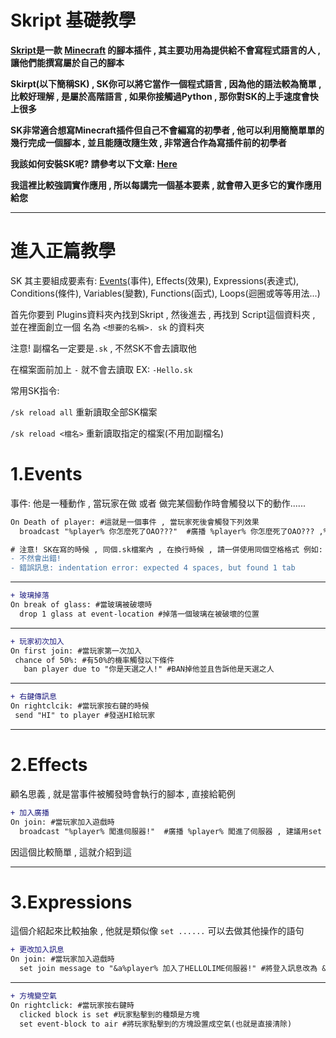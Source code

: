 # Skript 基礎教學


****<a class="link-gray" href="https://github.com/SkriptLang/Skript/releases">Skript</a>是一款 <a class="link-gray" href="https://www.minecraft.net/zh-hant/">Minecraft</a> 的腳本插件 , 其主要功用為提供給不會寫程式語言的人 , 讓他們能撰寫屬於自己的腳本****

****Skirpt(以下簡稱SK) , SK你可以將它當作一個程式語言 , 因為他的語法較為簡單 , 比較好理解 , 是屬於高階語言 , 如果你接觸過Python , 那你對SK的上手速度會快上很多****

****SK非常適合想寫Minecraft插件但自己不會編寫的初學者 , 他可以利用簡簡單單的幾行完成一個腳本 , 並且能隨改隨生效 , 非常適合作為寫插件前的初學者****

****我該如何安裝SK呢? 請參考以下文章: <a class="link-gray" href="https://forum.gamer.com.tw/C.php?bsn=18673&snA=123879">Here</a>****

****我這裡比較強調實作應用 , 所以每講完一個基本要素 , 就會帶入更多它的實作應用給您****

****
# 進入正篇教學

SK 其主要組成要素有: <a class="link-gray" href="https://github.com/HelloZhangf/Skript/blob/master/README.md#1events">Events</a>(事件), Effects(效果), Expressions(表達式), Conditions(條件), Variables(變數), Functions(函式), Loops(迴圈或等等用法...)

首先你要到 Plugins資料夾內找到Skript , 然後進去 , 再找到 Script這個資料夾 , 並在裡面創立一個 名為 ```<想要的名稱>. sk``` 的資料夾

注意! 副檔名一定要是```.sk``` , 不然SK不會去讀取他

在檔案面前加上 ```-``` 就不會去讀取 EX: ```-Hello.sk```

常用SK指令:

```/sk reload all``` 重新讀取全部SK檔案

```/sk reload <檔名>``` 重新讀取指定的檔案(不用加副檔名)

# 1.Events
  事件: 他是一種動作 , 當玩家在做 或者 做完某個動作時會觸發以下的動作......
  ```diff
  On Death of player: #這就是一個事件 , 當玩家死後會觸發下列效果
    broadcast "%player% 你怎麼死了OAO???"  #廣播 %player% 你怎麼死了OAO??? ,%player% 是一種變量 , 就是兩個%%裡面放要顯示出來的物件 ex:%now% , %name of player's tool% , %player's uuid%
  
 # 注意! SK在寫的時候 , 同個.sk檔案內 , 在換行時候 , 請一併使用同個空格格式 例如: 4個 空白建(或兩個空白鍵) = 一個tab
 - 不然會出錯!
 - 錯誤訊息: indentation error: expected 4 spaces, but found 1 tab
 
 
 ```
  ****
  ```diff
  + 玻璃掉落
  On break of glass: #當玻璃被破壞時
    drop 1 glass at event-location #掉落一個玻璃在被破壞的位置
 ```
 ****
 ```diff
 + 玩家初次加入
 On first join: #當玩家第一次加入
  chance of 50%: #有50%的機率觸發以下條件
    ban player due to "你是天選之人!" #BAN掉他並且告訴他是天選之人
 ```
 ****
 ```diff
 + 右鍵傳訊息
 On rightclcik: #當玩家按右鍵的時候
  send "HI" to player #發送HI給玩家
```
****


# 2.Effects
  顧名思義 , 就是當事件被觸發時會執行的腳本 , 直接給範例
  
  ```diff
  + 加入廣播
  On join: #當玩家加入遊戲時
    broadcast "%player% 闖進伺服器!"  #廣播 %player% 闖進了伺服器 , 建議用set join message
 ```
 因這個比較簡單 , 這就介紹到這
 ****
 
 # 3.Expressions
  這個介紹起來比較抽象 , 他就是類似像 ```set ......``` 可以去做其他操作的語句
  ```diff
  + 更改加入訊息
  On join: #當玩家加入遊戲時
    set join message to "&a%player% 加入了HELLOLIME伺服器!" #將登入訊息改為 &a%player% 加入了HELLOLIME伺服器!
  ```
  ****
  ```diff
  + 方塊變空氣
  On rightclick: #當玩家按右鍵時
    clicked block is set #玩家點擊到的種類是方塊
    set event-block to air #將玩家點擊到的方塊設置成空氣(也就是直接清除)
 ```
 
 
 
  
  

